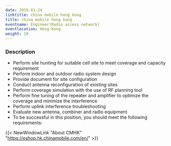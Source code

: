 ```yaml
---
date: 2019-01-24
linktitle: china mobile hong kong
title: china mobile hong kong
eventname: Engineer(Radio access network)
eventlocation: Hong Kong
weight: 10
---
```


### Description

- Perform site hunting for suitable cell site to meet coverage and capacity requirement
- Perform indoor and outdoor radio system design
- Provide document for site configuration
- Conduct antenna reconfiguration of existing sites
- Perform coverage simulation with the use of RF planning tool
- Perform fine tuning of the repeater and amplifier to optimize the coverage and minimize the interference
- Perform uplink interference troubleshooting
- Evaluate new antenna, combiner and radio equipment
- To be successful in this position, you should meet the following requirements:

{{< NewWindowLink "About CMHK" "https://eshop.hk.chinamobile.com/en/" >}}
